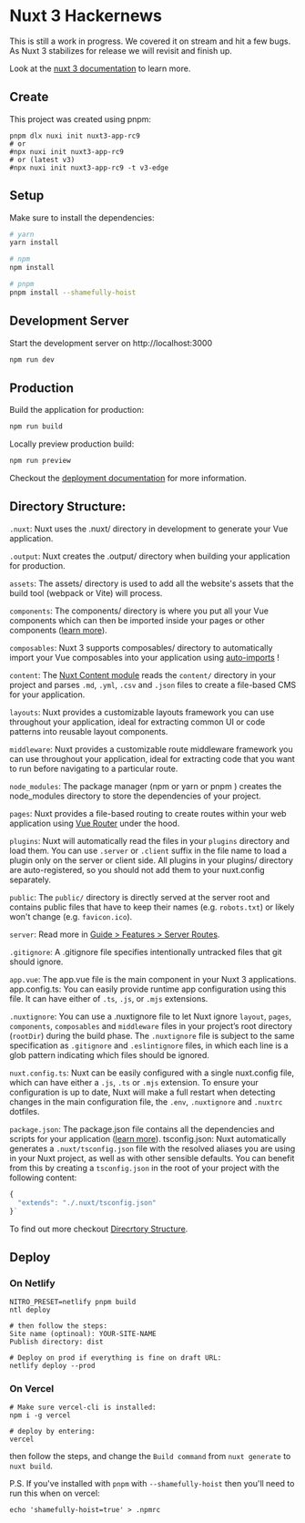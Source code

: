 # Nuxt 3 Hackernews

This is still a work in progress. We covered it on stream and hit a few bugs. As Nuxt 3 stabilizes for release we will revisit and finish up.

Look at the [nuxt 3 documentation](https://v3.nuxtjs.org) to learn more.

## Create
This project was created using pnpm:
```
pnpm dlx nuxi init nuxt3-app-rc9
# or
#npx nuxi init nuxt3-app-rc9
# or (latest v3)
#npx nuxi init nuxt3-app-rc9 -t v3-edge
```

## Setup

Make sure to install the dependencies:

```bash
# yarn
yarn install

# npm
npm install

# pnpm
pnpm install --shamefully-hoist
```

## Development Server

Start the development server on http://localhost:3000

```bash
npm run dev
```

## Production

Build the application for production:

```bash
npm run build
```

Locally preview production build:

```bash
npm run preview
```

Checkout the [deployment documentation](https://v3.nuxtjs.org/guide/deploy/presets) for more information.

## Directory Structure:

`.nuxt`: Nuxt uses the .nuxt/ directory in development to generate your Vue application.

`.output`: Nuxt creates the .output/ directory when building your application for production.

`assets`: The assets/ directory is used to add all the website's assets that the build tool (webpack or Vite) will process.

`components`: The components/ directory is where you put all your Vue components which can then be imported inside your pages or other components ([learn more](https://vuejs.org/guide/essentials/component-basics.html#components-basics)).

`composables`: Nuxt 3 supports composables/ directory to automatically import your Vue composables into your application using [auto-imports](https://v3.nuxtjs.org/guide/concepts/auto-imports) !

`content`: The [Nuxt Content module](https://content.nuxtjs.org/) reads the `content/` directory in your project and parses `.md`, `.yml`, `.csv` and `.json` files to create a file-based CMS for your application.

`layouts`: Nuxt provides a customizable layouts framework you can use throughout your application, ideal for extracting common UI or code patterns into reusable layout components.

`middleware`: Nuxt provides a customizable route middleware framework you can use throughout your application, ideal for extracting code that you want to run before navigating to a particular route.

`node_modules`: The package manager (npm or yarn or pnpm ) creates the node_modules directory to store the dependencies of your project.

`pages`: Nuxt provides a file-based routing to create routes within your web application using [Vue Router](https://router.vuejs.org/) under the hood.

`plugins`: Nuxt will automatically read the files in your `plugins` directory and load them. You can use `.server` or `.client` suffix in the file name to load a plugin only on the server or client side. All plugins in your plugins/ directory are auto-registered, so you should not add them to your nuxt.config separately.

`public`: The `public/` directory is directly served at the server root and contains public files that have to keep their names (e.g. `robots.txt`) or likely won't change (e.g. `favicon.ico`).

`server`: Read more in [Guide > Features > Server Routes](https://v3.nuxtjs.org/guide/features/server-routes).

`.gitignore`: A .gitignore file specifies intentionally untracked files that git should ignore.

`app.vue`: The app.vue file is the main component in your Nuxt 3 applications.
app.config.ts: You can easily provide runtime app configuration using this file. It can have either of `.ts`, `.js`, or `.mjs` extensions.

`.nuxtignore`: You can use a .nuxtignore file to let Nuxt ignore `layout`, `pages`, `components`, `composables` and `middleware` files in your project’s root directory (`rootDir`) during the build phase. The `.nuxtignore` file is subject to the same specification as `.gitignore` and `.eslintignore` files, in which each line is a glob pattern indicating which files should be ignored.

`nuxt.config.ts`: Nuxt can be easily configured with a single nuxt.config file, which can have either a `.js`, `.ts` or `.mjs` extension. To ensure your configuration is up to date, Nuxt will make a full restart when detecting changes in the main configuration file, the `.env`, `.nuxtignore` and `.nuxtrc` dotfiles.

`package.json`: The package.json file contains all the dependencies and scripts for your application ([learn more](https://docs.npmjs.com/cli/v7/configuring-npm/package-json)).
tsconfig.json: Nuxt automatically generates a `.nuxt/tsconfig.json` file with the resolved aliases you are using in your Nuxt project, as well as with other sensible defaults. You can benefit from this by creating a `tsconfig.json` in the root of your project with the following content:
```js
{
  "extends": "./.nuxt/tsconfig.json"
}`
```

To find out more checkout [Direcrtory Structure](https://v3.nuxtjs.org/guide/directory-structure/nuxt).

## Deploy 
### On Netlify
```
NITRO_PRESET=netlify pnpm build
ntl deploy

# then follow the steps:
Site name (optinoal): YOUR-SITE-NAME
Publish directory: dist

# Deploy on prod if everything is fine on draft URL:
netlify deploy --prod
```

### On Vercel
```
# Make sure vercel-cli is installed:
npm i -g vercel

# deploy by entering:
vercel
```
then follow the steps, and change the `Build command` from `nuxt generate` to `nuxt build`.

P.S. If you've installed with `pnpm` with `--shamefully-hoist` then you'll need to run this when on vercel:
```
echo 'shamefully-hoist=true' > .npmrc
```
